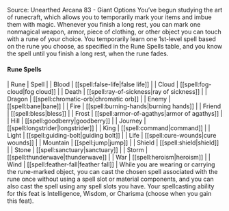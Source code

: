Source: Unearthed Arcana 83 - Giant Options
You’ve begun studying the art of runecraft, which allows you to temporarily mark your items and imbue them with magic.
Whenever you finish a long rest, you can mark one nonmagical weapon, armor, piece of clothing, or other object you can touch with a rune of your choice. You temporarily learn one 1st-level spell based on the rune you choose, as specified in the Rune Spells table, and you know the spell until you finish a long rest, when the rune fades.
#### Rune Spells
| Rune | Spell |
| Blood | [[spell:false-life|false life]] |
| Cloud | [[spell:fog-cloud|fog cloud]] |
| Death | [[spell:ray-of-sickness|ray of sickness]] |
| Dragon | [[spell:chromatic-orb|chromatic orb]] |
| Enemy | [[spell:bane|bane]] |
| Fire | [[spell:burning-hands|burning hands]] |
| Friend | [[spell:bless|bless]] |
| Frost | [[spell:armor-of-agathys|armor of agathys]] |
| Hill | [[spell:goodberry|goodberry]] |
| Journey | [[spell:longstrider|longstrider]] |
| King | [[spell:command|command]] |
| Light | [[spell:guiding-bolt|guiding bolt]] |
| Life | [[spell:cure-wounds|cure wounds]] |
| Mountain | [[spell:jump|jump]] |
| Shield | [[spell:shield|shield]] |
| Stone | [[spell:sanctuary|sanctuary]] |
| Storm | [[spell:thunderwave|thunderwave]] |
| War | [[spell:heroism|heroism]] |
| Wind | [[spell:feather-fall|feather fall]] |
While you are wearing or carrying the rune-marked object, you can cast the chosen spell associated with the rune once without using a spell slot or material components, and you can also cast the spell using any spell slots you have.
Your spellcasting ability for this feat is Intelligence, Wisdom, or Charisma (choose when you gain this feat).
